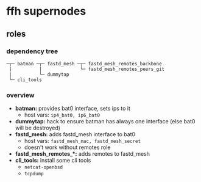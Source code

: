 # ffh supernodes

## roles

### dependency tree

    ─┬─ batman ─┬─ fastd_mesh ─┬─ fastd_mesh_remotes_backbone
     |          |              └─ fastd_mesh_remotes_peers_git
     |          └─ dummytap
     └─ cli_tools

### overview

- **batman:** provides bat0 interface, sets ips to it
    - host vars: ```ip4_bat0, ip6_bat0```
- **dummytap:** hack to ensure batman has always one interface
  (else bat0 will be destroyed)
- **fastd\_mesh:** adds fastd_mesh interface to bat0
    - host vars: ```fastd_mesh_mac, fastd_mesh_secret```
    - doesn't work without remotes role
- **fastd\_mesh\_remotes\_\*:** adds remotes to fastd_mesh
- **cli\_tools:** install some cli tools
    - ```netcat-openbsd```
    - ```tcpdump```

